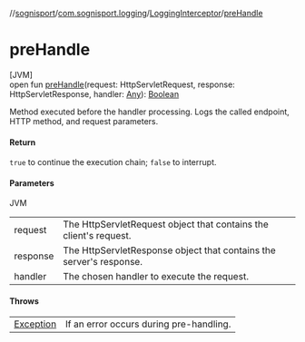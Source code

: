 //[sognisport](../../../index.md)/[com.sognisport.logging](../index.md)/[LoggingInterceptor](index.md)/[preHandle](pre-handle.md)

# preHandle

[JVM]\
open fun [preHandle](pre-handle.md)(request: HttpServletRequest, response: HttpServletResponse, handler: [Any](https://kotlinlang.org/api/latest/jvm/stdlib/kotlin/-any/index.html)): [Boolean](https://kotlinlang.org/api/latest/jvm/stdlib/kotlin/-boolean/index.html)

Method executed before the handler processing. Logs the called endpoint, HTTP method, and request parameters.

#### Return

`true` to continue the execution chain; `false` to interrupt.

#### Parameters

JVM

| | |
|---|---|
| request | The HttpServletRequest object that contains the client's request. |
| response | The HttpServletResponse object that contains the server's response. |
| handler | The chosen handler to execute the request. |

#### Throws

| | |
|---|---|
| [Exception](https://docs.oracle.com/javase/8/docs/api/java/lang/Exception.html) | If an error occurs during pre-handling. |

